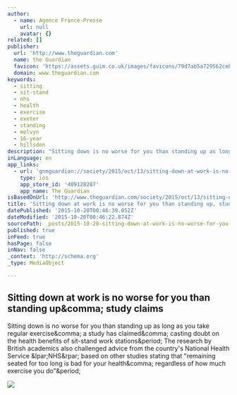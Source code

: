 ```yaml
---
author:
  - name: Agence France-Presse
    url: null
    avatar: {}
related: []
publisher:
  url: 'http://www.theguardian.com'
  name: the Guardian
  favicon: 'https://assets.guim.co.uk/images/favicons/79d7ab5a729562cebca9c6a13c324f0e/32x32.ico'
  domain: www.theguardian.com
keywords:
  - sitting
  - sit-stand
  - nhs
  - health
  - exercise
  - exeter
  - standing
  - melvyn
  - 16-year
  - hillsdon
description: "Sitting down is no worse for you than standing up as long as you take regular exercise, a study has claimed, casting doubt on the health benefits of sit-stand work stations. The research by British academics also challenged advice from the country's National Health Service (NHS) based on other studies stating that \"remaining seated for too long is bad for your health, regardless of how much exercise you do\"."
inLanguage: en
app_links:
  - url: 'gnmguardian://society/2015/oct/13/sitting-down-at-work-is-no-worse-for-you-than-standing-up-study-claims?contenttype=Article&source=applinks'
    type: ios
    app_store_id: '409128287'
    app_name: The Guardian
isBasedOnUrl: 'http://www.theguardian.com/society/2015/oct/13/sitting-down-at-work-is-no-worse-for-you-than-standing-up-study-claims?CMP=share_btn_fb'
title: 'Sitting down at work is no worse for you than standing up, study claims'
datePublished: '2015-10-20T00:46:39.052Z'
dateModified: '2015-10-20T00:46:22.874Z'
sourcePath: _posts/2015-10-20-sitting-down-at-work-is-no-worse-for-you-than-standing-up-s.md
published: true
inFeed: true
hasPage: false
inNav: false
_context: 'http://schema.org'
_type: MediaObject

---
```

<article style=""><h1>Sitting down at work is no worse for you than standing up&amp;comma; study claims</h1><p>Sitting down is no worse for you than standing up as long as you take regular exercise&amp;comma; a study has claimed&amp;comma; casting doubt on the health benefits of sit-stand work stations&amp;period; The research by British academics also challenged advice from the country's National Health Service &amp;lpar;NHS&amp;rpar; based on other studies stating that "remaining seated for too long is bad for your health&amp;comma; regardless of how much exercise you do"&amp;period;</p><img src="https://i.guim.co.uk/img/media/5979cc947a515f46b34148070d835376a90be3aa/0_341_5119_3072/master/5119.jpg?w=1200&amp;q=85&amp;auto=format&amp;sharp=10&amp;s=b7243bffd3998a75caa229acc882b6a2" /></article>